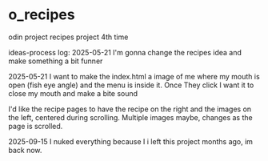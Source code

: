 # o_recipes
odin project recipes project 4th time

ideas-process log:
2025-05-21
I'm gonna change the recipes idea and make something a bit funner

2025-05-21
I want to make the index.html a image of me where my mouth is open (fish eye angle) and the menu is inside it. Once They click I want it to close my mouth and make a bite sound

I'd like the recipe pages to have the recipe on the right and the images on the left, centered during scrolling. Multiple images  maybe, changes as the page is scrolled.

2025-09-15
I nuked everything because I i left this project months ago, im back now.
